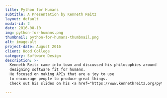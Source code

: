 ```yaml
---
title: Python for Humans
subtitle: A Presentation by Kenneth Reitz
layout: default
modal-id: 2
date: 2016-08-10
img: python-for-humans.png
thumbnail: python-for-humans-thumbnail.png
alt: image-alt
project-date: August 2016
client: Hood College
category: Software Design
description: >-
  Kenneth Reitz came into town and discussed his philosophies around
  designing software fit for humans.
  He focused on making APIs that are a joy to use
  to encourage people to produce great things.
  Check out his slides on his <a href="https://www.kennethreitz.org/python-for-humans/">site</a>.

---
```

